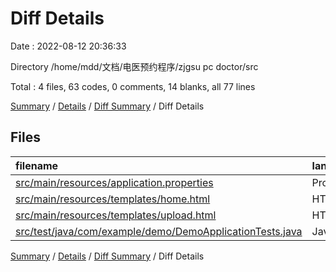 # Diff Details

Date : 2022-08-12 20:36:33

Directory /home/mdd/文档/电医预约程序/zjgsu pc doctor/src

Total : 4 files,  63 codes, 0 comments, 14 blanks, all 77 lines

[Summary](results.md) / [Details](details.md) / [Diff Summary](diff.md) / Diff Details

## Files
| filename | language | code | comment | blank | total |
| :--- | :--- | ---: | ---: | ---: | ---: |
| [src/main/resources/application.properties](/src/main/resources/application.properties) | Properties | 15 | 0 | 1 | 16 |
| [src/main/resources/templates/home.html](/src/main/resources/templates/home.html) | HTML | 24 | 0 | 5 | 29 |
| [src/main/resources/templates/upload.html](/src/main/resources/templates/upload.html) | HTML | 15 | 0 | 3 | 18 |
| [src/test/java/com/example/demo/DemoApplicationTests.java](/src/test/java/com/example/demo/DemoApplicationTests.java) | Java | 9 | 0 | 5 | 14 |

[Summary](results.md) / [Details](details.md) / [Diff Summary](diff.md) / Diff Details